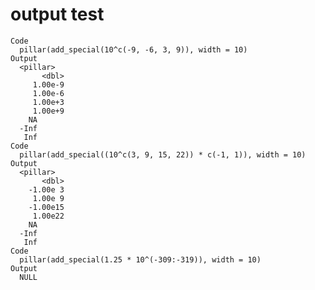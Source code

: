 # output test

    Code
      pillar(add_special(10^c(-9, -6, 3, 9)), width = 10)
    Output
      <pillar>
           <dbl>
         1.00e-9
         1.00e-6
         1.00e+3
         1.00e+9
        NA      
      -Inf      
       Inf      
    Code
      pillar(add_special((10^c(3, 9, 15, 22)) * c(-1, 1)), width = 10)
    Output
      <pillar>
           <dbl>
        -1.00e 3
         1.00e 9
        -1.00e15
         1.00e22
        NA      
      -Inf      
       Inf      
    Code
      pillar(add_special(1.25 * 10^(-309:-319)), width = 10)
    Output
      NULL

